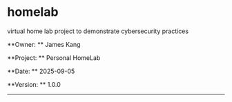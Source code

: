 # homelab
virtual home lab project to demonstrate cybersecurity practices

**Owner: ** James Kang

**Project: ** Personal HomeLab

**Date: ** 2025-09-05

**Version: ** 1.0.0


---


